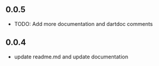## 0.0.5

* TODO: Add more documentation and dartdoc comments

## 0.0.4

* update readme.md and update documentation

